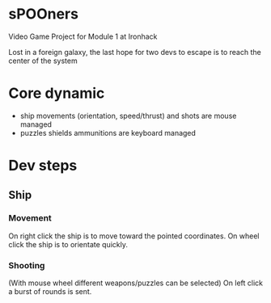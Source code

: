 # sPOOners

Video Game Project for Module 1 at Ironhack

Lost in a foreign galaxy, the last hope for two devs to escape is to reach the center of the system

# Core dynamic

- ship movements (orientation, speed/thrust) and shots are mouse managed
- puzzles shields ammunitions are keyboard managed

# Dev steps

## Ship

### Movement

On right click the ship is to move toward the pointed coordinates.
On wheel click the ship is to orientate quickly.

### Shooting

(With mouse wheel different weapons/puzzles can be selected)
On left click a burst of rounds is sent.
